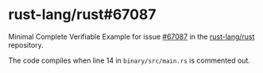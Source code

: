 # rust-lang/rust#67087

Minimal Complete Verifiable Example for issue [#67087][67087] in the
[rust-lang/rust][rust] repository.

The code compiles when line 14 in `binary/src/main.rs` is commented out.

[67087]: https://github.com/rust-lang/rust/issues/67087
[rust]: https://github.com/rust-lang/rust
